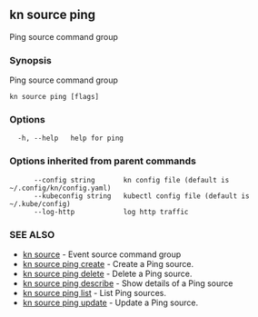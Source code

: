 ## kn source ping

Ping source command group

### Synopsis

Ping source command group

```
kn source ping [flags]
```

### Options

```
  -h, --help   help for ping
```

### Options inherited from parent commands

```
      --config string       kn config file (default is ~/.config/kn/config.yaml)
      --kubeconfig string   kubectl config file (default is ~/.kube/config)
      --log-http            log http traffic
```

### SEE ALSO

* [kn source](kn_source.md)	 - Event source command group
* [kn source ping create](kn_source_ping_create.md)	 - Create a Ping source.
* [kn source ping delete](kn_source_ping_delete.md)	 - Delete a Ping source.
* [kn source ping describe](kn_source_ping_describe.md)	 - Show details of a Ping source
* [kn source ping list](kn_source_ping_list.md)	 - List Ping sources.
* [kn source ping update](kn_source_ping_update.md)	 - Update a Ping source.

